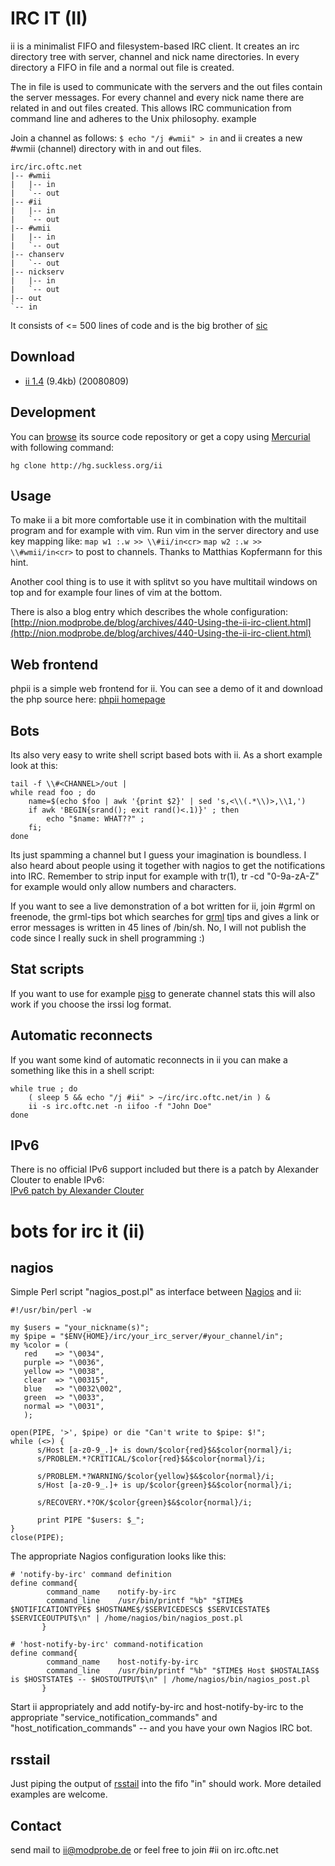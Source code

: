 IRC IT (II)
===========
ii is a minimalist FIFO and filesystem-based IRC client. It creates an irc directory tree with server, channel and nick name directories. In every directory a FIFO in file and a normal out file is created.

The in file is used to communicate with the servers and the out files contain the server messages. For every channel and every nick name there are related in and out files created. This allows IRC communication from command line and adheres to the Unix philosophy.
example

Join a channel as follows: `$ echo "/j #wmii" > in`
and ii creates a new #wmii (channel) directory with in and out files.

    irc/irc.oftc.net
    |-- #wmii
    |   |-- in
    |   `-- out
    |-- #ii
    |   |-- in
    |   `-- out
    |-- #wmii
    |   |-- in
    |   `-- out
    |-- chanserv
    |   `-- out
    |-- nickserv
    |   |-- in
    |   `-- out
    |-- out
    `-- in

It consists of <= 500 lines of code and is the big brother of [sic](/sic)

Download
--------
* [ii 1.4](http://dl.suckless.org/tools/ii-1.4.tar.gz) (9.4kb) (20080809)

Development
-----------
You can [browse](http://hg.suckless.org/ii) its source code repository or get a copy using [Mercurial](http://www.selenic.com/mercurial/) with following command:

`hg clone http://hg.suckless.org/ii`

Usage
------
To make ii a bit more comfortable use it in combination with the multitail program and for example with vim. Run vim in the server directory and use key mapping like:
`map w1 :.w >> \\#ii/in<cr>`
`map w2 :.w >> \\#wmii/in<cr>`
to post to channels. Thanks to Matthias Kopfermann for this hint.

Another cool thing is to use it with splitvt so you have multitail windows on top and for example four lines of vim at the bottom.

There is also a blog entry which describes the whole configuration: 
[http://nion.modprobe.de/blog/archives/440-Using-the-ii-irc-client.html](http://nion.modprobe.de/blog/archives/440-Using-the-ii-irc-client.html)

Web frontend
------------
phpii is a simple web frontend for ii. You can see a demo of it and download the php source here: [phpii homepage](http://yogan.meinungsverstaerker.de/phpii)

Bots
----

Its also very easy to write shell script based bots with ii. As a short example look at this:

    tail -f \\#<CHANNEL>/out |  
    while read foo ; do  
        name=$(echo $foo | awk '{print $2}' | sed 's,<\\(.*\\)>,\\1,')  
        if awk 'BEGIN{srand(); exit rand()<.1)}' ; then  
            echo "$name: WHAT??" ;  
        fi;  
    done

Its just spamming a channel but I guess your imagination is boundless.
I also heard about people using it together with nagios to get the notifications into IRC.
Remember to strip input for example with tr(1), tr -cd "0-9a-zA-Z" for example would only allow numbers and characters.

If you want to see a live demonstration of a bot written for ii, join #grml on freenode, the grml-tips bot which searches
for [grml](http://www.grml.org) tips and gives a link or error messages is written in 45 lines of /bin/sh. No, I will not publish
the code since I really suck in shell programming :)

Stat scripts
------------

If you want to use for example [pisg](http://pisg.sf.net/) to generate channel stats this will also work if you choose the irssi log format.

Automatic reconnects
--------------------

If you want some kind of automatic reconnects in ii you can make a something like this in a shell script:

    while true ; do  
        ( sleep 5 && echo "/j #ii" > ~/irc/irc.oftc.net/in ) &  
        ii -s irc.oftc.net -n iifoo -f "John Doe"  
    done

IPv6
----

There is no official IPv6 support included but there is a patch by Alexander Clouter to enable IPv6:  
[IPv6 patch by Alexander Clouter](http://suckless.org/~nion/ii-ipv6.patch)


bots for irc it (ii)
====================

nagios
------

Simple Perl script "nagios_post.pl" as interface between [Nagios](http://www.nagios.org/) and ii:

    #!/usr/bin/perl -w

    my $users = "your_nickname(s)";
    my $pipe = "$ENV{HOME}/irc/your_irc_server/#your_channel/in";
    my %color = (
       red    => "\0034",
       purple => "\0036",
       yellow => "\0038",
       clear  => "\00315",
       blue   => "\0032\002",
       green  => "\0033",
       normal => "\0031",
       );

    open(PIPE, '>', $pipe) or die "Can't write to $pipe: $!";
    while (<>) {
          s/Host [a-z0-9_.]+ is down/$color{red}$&$color{normal}/i;
          s/PROBLEM.*?CRITICAL/$color{red}$&$color{normal}/i;

          s/PROBLEM.*?WARNING/$color{yellow}$&$color{normal}/i;
          s/Host [a-z0-9_.]+ is up/$color{green}$&$color{normal}/i;

          s/RECOVERY.*?OK/$color{green}$&$color{normal}/i;

          print PIPE "$users: $_";
    }
    close(PIPE);

The appropriate Nagios configuration looks like this:

    # 'notify-by-irc' command definition
    define command{
            command_name    notify-by-irc
            command_line    /usr/bin/printf "%b" "$TIME$ $NOTIFICATIONTYPE$ $HOSTNAME$/$SERVICEDESC$ $SERVICESTATE$ $SERVICEOUTPUT$\n" | /home/nagios/bin/nagios_post.pl 
           }

    # 'host-notify-by-irc' command-notification
    define command{
            command_name    host-notify-by-irc
            command_line    /usr/bin/printf "%b" "$TIME$ Host $HOSTALIAS$ is $HOSTSTATE$ -- $HOSTOUTPUT$\n" | /home/nagios/bin/nagios_post.pl
           }

Start ii appropriately and add notify-by-irc and host-notify-by-irc to the appropriate "service&#x5f;notification&#x5f;commands" and "host&#x5f;notification&#x5f;commands" -- and you have your own Nagios IRC bot.

rsstail
-------

Just piping the output of [rsstail](http://www.vanheusden.com/rsstail/) into the fifo "in" should work. More detailed examples are welcome.


Contact
-------
send mail to [ii@modprobe.de]( mailto:ii@modprobe.de) or feel free to join #ii on irc.oftc.net

